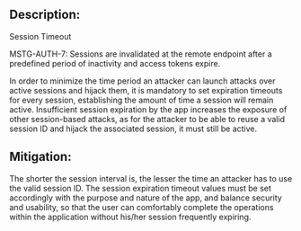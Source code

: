 ## Description:

Session Timeout

MSTG-AUTH-7: Sessions are invalidated at the remote endpoint after a predefined period of inactivity and access tokens expire.

In order to minimize the time period an attacker can launch attacks over active sessions and hijack them, it is mandatory to set expiration timeouts for every session, establishing the amount of time a session will remain active. Insufficient session expiration by the app increases the exposure of other session-based attacks, as for the attacker to be able to reuse a valid session ID and hijack the associated session, it must still be active.


## Mitigation:

The shorter the session interval is, the lesser the time an attacker has to use the valid session ID. The session expiration timeout values must be set accordingly with the purpose and nature of the app, and balance security and usability, so that the user can comfortably complete the operations within the application without his/her session frequently expiring.